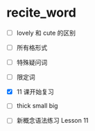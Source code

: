 # recite_word

- [ ] lovely 和 cute 的区别

- [ ] 所有格形式

- [ ] 特殊疑问词

- [ ] 限定词

- [x] 11 课开始复习

- [ ] thick small big

- [ ] 新概念语法练习 Lesson 11
